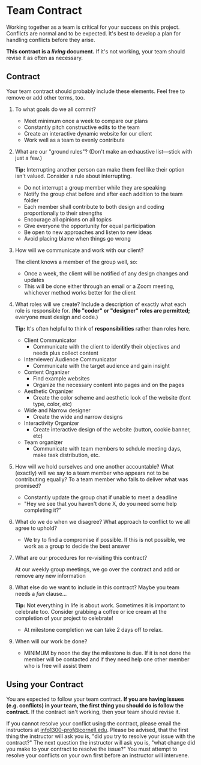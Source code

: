 # Team Contract

Working together as a team is critical for your success on this project. Conflicts are normal and to be expected. It's best to develop a plan for handling conflicts before they arise.

**This contract is a _living_ document.** If it's not working, your team should revise it as often as necessary.

## Contract

Your team contract should probably include these elements. Feel free to remove or add other terms, too.

1. To what goals do we all commit?

    - Meet minimum once a week to compare our plans
    - Constantly pitch constructive edits to the team
    - Create an interactive dynamic website for our client
    - Work well as a team to evenly contribute

2. What are our "ground rules"? (Don't make an exhaustive list—stick with just a few.)

    **Tip:** Interrupting another person can make them feel like their option isn't valued. Consider a rule about interrupting.

    - Do not interrupt a group member while they are speaking
    - Notify the group chat before and after each addition to the team folder
    - Each member shall contribute to both design and coding proportionally to their strengths
    - Encourage all opinions on all topics
    - Give everyone the opportunity for equal participation
    - Be open to new approaches and listen to new ideas
    - Avoid placing blame when things go wrong

3. How will we communicate and work with our client?

    The client knows a member of the group well, so:
    - Once a week, the client will be notified of any design changes and updates
    - This will be done either through an email or a Zoom meeting, whichever method works better for the client

4. What roles will we create? Include a description of exactly what each role is responsible for. (**No "coder" or "designer" roles are permitted;** everyone must design and code.)

    **Tip:** It's often helpful to think of **responsibilities** rather than roles here.

    - Client Communicator
      - Communicate with the client to identify their objectives and needs plus collect content
    - Interviewer/ Audience Communicator
      - Communicate with the target audience and gain insight
    - Content Organizer
      - Find example websites
      - Organize the necessary content into pages and on the pages
    - Aesthetic Organizer
      - Create the color scheme and aesthetic look of the website (font type, color, etc)
    - Wide and Narrow designer
      - Create the wide and narrow designs
    - Interactivity Organizer
      - Create interactive design of the website (button, cookie banner, etc)
    - Team organizer
      - Communicate with team members to schdule meeting days, make task distribution, etc.


5. How will we hold ourselves and one another accountable? What (exactly) will we say to a team member who appears not to be contributing equally? To a team member who fails to deliver what was promised?

    - Constantly update the group chat if unable to meet a deadline
    - "Hey we see that you haven't done X, do you need some help completing it?"

6. What do we do when we disagree? What approach to conflict to we all agree to uphold?

    - We try to find a compromise if possible. If this is not possible, we work as a group to decide the best answer

7. What are our procedures for re-visiting this contract?

    At our weekly group meetings, we go over the contract and add or remove any new information

8. What else do we want to include in this contract? Maybe you team needs a _fun_ clause...

    **Tip:** Not everything in life is about work. Sometimes it is important to celebrate too. Consider grabbing a coffee or ice cream at the completion of your project to celebrate!

    - At milestone completion we can take 2 days off to relax.

9. When will our work be done?

    - MINIMUM by noon the day the milestone is due. If it is not done the member will be contacted and if they need help one other member who is free will assist them

## Using your Contract

You are expected to follow your team contract. **If you are having issues (e.g. conflicts) in your team, the first thing you should do is follow the contract.** If the contract isn't working, then your team should revise it.

If you cannot resolve your conflict using the contract, please email the instructors at <info1300-prof@cornell.edu>. Please be advised, that the first thing the instructor will ask you is, "did you try to resolve your issue with the contract?" The next question the instructor will ask you is, "what change did you make to your contract to resolve the issue?" You must attempt to resolve your conflicts on your own first before an instructor will intervene.
